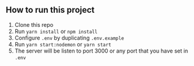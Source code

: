 ## How to run this project
1. Clone this repo
2. Run `yarn install` or `npm install`
3. Configure `.env` by duplicating `.env.example`
4. Run `yarn start:nodemon` or `yarn start`
5. The server will be listen to port 3000 or any port that you have set in `.env`